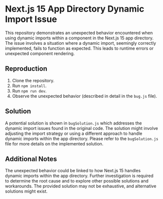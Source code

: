 # Next.js 15 App Directory Dynamic Import Issue

This repository demonstrates an unexpected behavior encountered when using dynamic imports within a component in the Next.js 15 app directory.  The issue involves a situation where a dynamic import, seemingly correctly implemented, fails to function as expected.  This leads to runtime errors or unexpected component rendering.

## Reproduction

1. Clone the repository.
2. Run `npm install`.
3. Run `npm run dev`.
4. Observe the unexpected behavior (described in detail in the `bug.js` file).

## Solution

A potential solution is shown in `bugSolution.js` which addresses the dynamic import issues found in the original code. The solution might involve adjusting the import strategy or using a different approach to handle dynamic imports within the app directory.  Please refer to the `bugSolution.js` file for more details on the implemented solution.

## Additional Notes

The unexpected behavior could be linked to how Next.js 15 handles dynamic imports within the app directory.   Further investigation is required to determine the root cause and to explore other possible solutions and workarounds.  The provided solution may not be exhaustive, and alternative solutions might exist.
